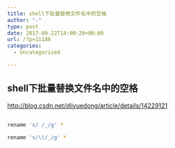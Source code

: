 ```yaml
---
title: shell下批量替换文件名中的空格
author: "-"
type: post
date: 2017-09-22T14:00:29+00:00
url: /?p=11188
categories:
  - Uncategorized

---
```

## shell下批量替换文件名中的空格
http://blog.csdn.net/dliyuedong/article/details/14229121

```bash
  
rename 's/ /_/g' *
  
rename 's/\(/_/g' *
  
```